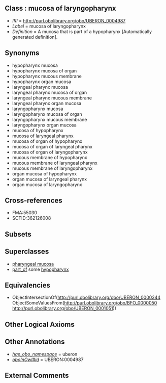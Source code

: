 
## Class : mucosa of laryngopharynx

 * *IRI* = http://purl.obolibrary.org/obo/UBERON_0004987
 * *Label* = mucosa of laryngopharynx
 * *Definition* = A mucosa that is part of a hypopharynx [Automatically generated definition].

## Synonyms

 * hypopharynx mucosa
 * hypopharynx mucosa of organ
 * hypopharynx mucous membrane
 * hypopharynx organ mucosa
 * laryngeal pharynx mucosa
 * laryngeal pharynx mucosa of organ
 * laryngeal pharynx mucous membrane
 * laryngeal pharynx organ mucosa
 * laryngopharynx mucosa
 * laryngopharynx mucosa of organ
 * laryngopharynx mucous membrane
 * laryngopharynx organ mucosa
 * mucosa of hypopharynx
 * mucosa of laryngeal pharynx
 * mucosa of organ of hypopharynx
 * mucosa of organ of laryngeal pharynx
 * mucosa of organ of laryngopharynx
 * mucous membrane of hypopharynx
 * mucous membrane of laryngeal pharynx
 * mucous membrane of laryngopharynx
 * organ mucosa of hypopharynx
 * organ mucosa of laryngeal pharynx
 * organ mucosa of laryngopharynx

## Cross-references

 * FMA:55030
 * SCTID:362126008

## Subsets


## Superclasses

 * [pharyngeal mucosa](../../UBERON/55/UBERON_0000355.md)
 * [part_of](../../BFO/50/BFO_0000050.md) some [hypopharynx](../../UBERON/51/UBERON_0001051.md)

## Equivalencies

 * ObjectIntersectionOf(<http://purl.obolibrary.org/obo/UBERON_0000344> ObjectSomeValuesFrom(<http://purl.obolibrary.org/obo/BFO_0000050> <http://purl.obolibrary.org/obo/UBERON_0001051>))

## Other Logical Axioms


## Other Annotations

 * *[has_obo_namespace](../../ce/oboInOwl#hasOBONamespace.md)* = uberon
 * *[oboInOwl#id](../../id/oboInOwl#id.md)* = UBERON:0004987

## External Comments

